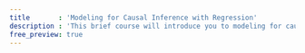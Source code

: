 ```yaml
--- 
title       : 'Modeling for Causal Inference with Regression'
description : 'This brief course will introduce you to modeling for causal inference, with practice using different kinds of regression models'
free_preview: true
---
```


